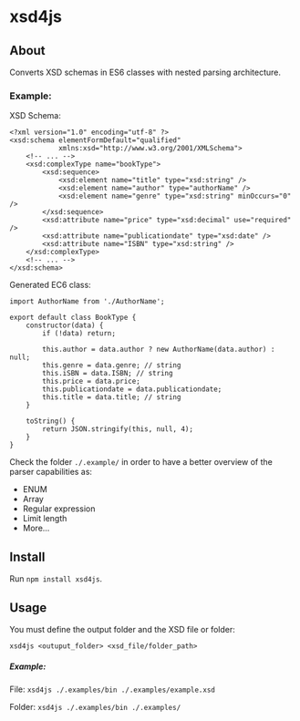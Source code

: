 # xsd4js

## About

Converts XSD schemas in ES6 classes with nested parsing architecture.

### Example:

XSD Schema: 
```
<?xml version="1.0" encoding="utf-8" ?>
<xsd:schema elementFormDefault="qualified"
            xmlns:xsd="http://www.w3.org/2001/XMLSchema">
    <!-- ... -->
    <xsd:complexType name="bookType">
        <xsd:sequence>
            <xsd:element name="title" type="xsd:string" />
            <xsd:element name="author" type="authorName" />
            <xsd:element name="genre" type="xsd:string" minOccurs="0" />
        </xsd:sequence>
        <xsd:attribute name="price" type="xsd:decimal" use="required" />
        <xsd:attribute name="publicationdate" type="xsd:date" />
        <xsd:attribute name="ISBN" type="xsd:string" />
    </xsd:complexType>
    <!-- ... -->
</xsd:schema>
```

Generated EC6 class:

```
import AuthorName from './AuthorName';

export default class BookType {
    constructor(data) {
        if (!data) return;

        this.author = data.author ? new AuthorName(data.author) : null;
        this.genre = data.genre; // string
        this.iSBN = data.ISBN; // string
        this.price = data.price;
        this.publicationdate = data.publicationdate;
        this.title = data.title; // string
    }

    toString() {
        return JSON.stringify(this, null, 4);
    }
}
```

Check the folder `./.example/` in order to have a better overview of the parser capabilities as:

* ENUM
* Array
* Regular expression
* Limit length
* More...

## Install

Run `npm install xsd4js`.

## Usage

You must define the output folder and the XSD file or folder:

`xsd4js <outuput_folder> <xsd_file/folder_path>`

##### Example:

File: `xsd4js ./.examples/bin ./.examples/example.xsd`

Folder: `xsd4js ./.examples/bin ./.examples/`